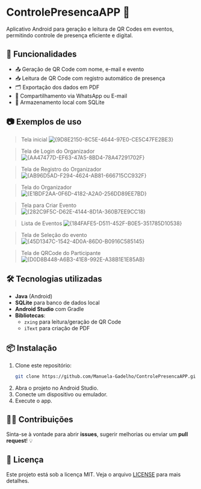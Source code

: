 # ControlePresencaAPP 📱

Aplicativo Android para geração e leitura de QR Codes em eventos, permitindo controle de presença eficiente e digital.

## 🚀 Funcionalidades

- 📤 Geração de QR Code com nome, e-mail e evento
- 📥 Leitura de QR Code com registro automático de presença
- 🗂 Exportação dos dados em PDF
- 📲 Compartilhamento via WhatsApp ou E-mail
- 🧠 Armazenamento local com SQLite

## 📷 Exemplos de uso

> Tela inicial
> ![{9D8E2150-8C5E-4644-97E0-CE5C47FE2BE3}](https://github.com/user-attachments/assets/0bfe8a31-f914-475c-ac31-94f3b26f1212)

> Tela de Login do Organizador
> ![{AA47477D-EF63-47A5-8BD4-78A47291702F}](https://github.com/user-attachments/assets/c823af50-95c0-4ad0-a7de-a99aeb16f799)

> Tela de Registro do Organizador
> ![{AB96D5AD-F294-4624-AB81-666715CC932F}](https://github.com/user-attachments/assets/f902838c-59f8-4d43-945b-ce61300c1e9e)

> Tela do Organizador
> ![{E1BDF2AA-0F6D-4182-A2A0-256DD89EE7BD}](https://github.com/user-attachments/assets/aa54e0cf-8c3d-4e2b-921d-5d5bfbe58e2f)

> Tela para Criar Evento
> ![{282C9F5C-D62E-4144-8D1A-360B7EE9CC18}](https://github.com/user-attachments/assets/174c9d01-53c8-4a15-a8cf-ee86309937e8)

> Lista de Eventos
> ![{184FAFE5-D511-452F-B0E5-351785D10538}](https://github.com/user-attachments/assets/d127f2dd-86f0-4393-b965-c6e7c367443a)

> Tela de Seleção do evento
> ![{45D1347C-1542-4D0A-86D0-B0916C585145}](https://github.com/user-attachments/assets/5ff3e5f3-ded5-472e-823b-c9e9b8fb2647)

> Tela de QRCode do Participante
> ![{D0D8B448-A6B3-41E8-992E-A38B1E1E85AB}](https://github.com/user-attachments/assets/534a4f72-1297-47c6-9fec-d4e683109aea)
 
 

## 🛠 Tecnologias utilizadas

- **Java** (Android)
- **SQLite** para banco de dados local
- **Android Studio** com Gradle
- **Bibliotecas**:
  - `zxing` para leitura/geração de QR Code
  - `iText` para criação de PDF

## 📦 Instalação

1. Clone este repositório:
   ```bash
   git clone https://github.com/Manuela-Gadelho/ControlePresencaAPP.git
   ```
2. Abra o projeto no Android Studio.
3. Conecte um dispositivo ou emulador.
4. Execute o app.

## 👩‍💻 Contribuições

Sinta-se à vontade para abrir **issues**, sugerir melhorias ou enviar um **pull request**! 💡

## 📄 Licença

Este projeto está sob a licença MIT. Veja o arquivo [LICENSE](LICENSE) para mais detalhes.
